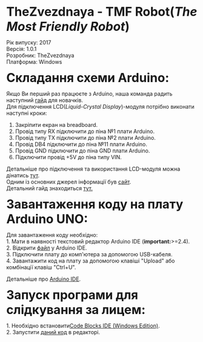 <b><font size="6"><p>TheZvezdnaya - TMF Robot(<i>The Most Friendly Robot</i>)</font></b></p>
Рік випуску: 2017<br>
Версія: 1.0.1<br>
Розробник: TheZvezdnaya<br>
Платформа: Windows<br>

<b><font size="6"><p>Складання схеми Arduino:</font></b></p>
Якщо Ви перший раз працюєте з Arduino, наша команда радить наступний <a href="https://www.youtube.com/watch?v=bO_jN0Lpz3Q">гайд</a> для новачків.<br>
Для підключення LCD(<i>Liquid-Crystal Display</i>)-модуля потрібно виконати наступні кроки:<br>
  1. Закріпити екран на breadboard.<br>
  2. Провід типу RX підключити до піна №1 плати Arduino.<br>
  3. Провід типу TX підключити до піна №2 плати Arduino.<br>
  4. Провід DB4 підключити до піна №11 плати Arduino.<br>
  5. Провід GND підключити до піна GND плати Arduino.<br>
  6. Підключити провід +5V до піна типу VIN.<br>
<p>Детальніше про підключення та використання LCD-модуля можна дінатись <a href="https://www.arduino.cc/en/Tutorial/LiquidCrystalDisplay">тут</a>.<br>
Одним із основних джерел інформації був <a href="http://zelectro.cc/LCD1602">сайт</a>.<br>
Детальний гайд знаходиться <a href = "http://www.instructables.com/id/Connecting-an-LCD-to-the-Arduino/">тут.</a></p>
<b><font size="6"><p>Завантаження коду на плату Arduino UNO:</font></b></p>
Для завантаження коду необхідно:<br>
  1. Мати в наявності текстовий редактор Arduino IDE (<b>important:</b>>=2.4).<br>
  2. Відкрити <a href="https://github.com/Dmitriy-Blahodatnyi/TheZvezdnaya/blob/master/docs/facedetect.ino">файл</a> у Arduino IDE.<br>
  3. Підключити плату до комп'ютера за допомогою USB-кабеля.<br>
  4. Завантажити код на плату за допомогою клавіші "Upload" або комбінації клавіш "Ctrl+U".<br>
<p>Детальніше про <a href="https://www.arduino.cc/en/main/software">Arduino IDE</a>.</p>
<b><font size="6"><p>Запуск програми для слідкування за лицем:</font></b></p>
  1. Необхідно встановити<a href="http://www.codeblocks.org/downloads/26">Code Blocks IDE (Windows Edition)</a>.<br>
  2. Запустити <a href="https://github.com/Dmitriy-Blahodatnyi/TheZvezdnaya/tree/master/docs">даний код</a> в редакторі.
 
